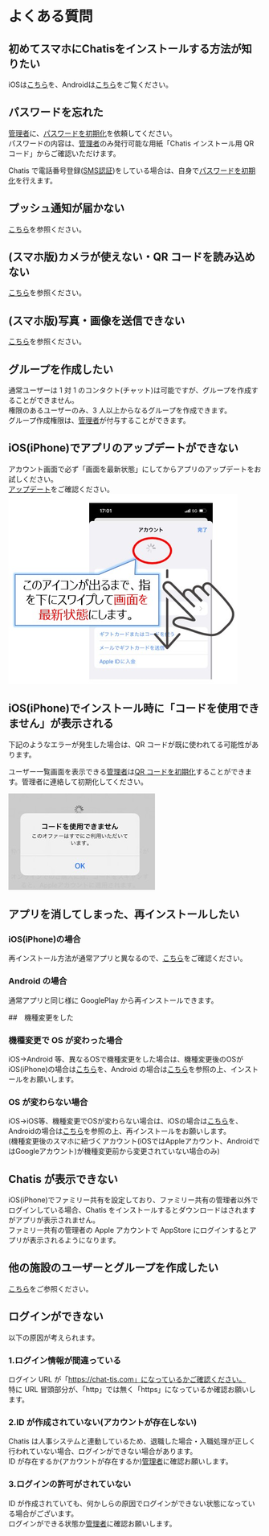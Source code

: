 <!-- 文言とかはゲームアプリのマニュアル・よくある質問とかを参考にするとよさそう-->

# よくある質問

## 初めてスマホにChatisをインストールする方法が知りたい

<!-- [こちら](startup.md)をご覧ください。 -->
iOSは[こちら](ios_startup.md)を、Androidは[こちら](android_startup.md)をご覧ください。

## パスワードを忘れた

[管理者](admin.md#1)に、[パスワードを初期化](password.md#1)を依頼してください。  
パスワードの内容は、[管理者](admin.md#1)のみ発行可能な用紙「Chatis インストール用 QR コード」からご確認いただけます。

Chatis で電話番号登録([SMS認証](sms.md))をしている場合は、自身で[パスワードを初期化](password.md)を行えます。

## プッシュ通知が届かない

[こちら](push.md)を参照ください。

## (スマホ版)カメラが使えない・QR コードを読み込めない

[こちら](sp_permission.md)を参照ください。

## (スマホ版)写真・画像を送信できない

[こちら](sp_permission.md)を参照ください。

## グループを作成したい

通常ユーザーは 1 対 1 のコンタクト(チャット)は可能ですが、グループを作成することができません。  
権限のあるユーザーのみ、3 人以上からなるグループを作成できます。  
グループ作成権限は、[管理者](admin.md#1)が付与することができます。

## iOS(iPhone)でアプリのアップデートができない

アカウント画面で必ず「画面を最新状態」にしてからアプリのアップデートをお試しください。  
[アップデート](update.md)をご確認ください。  
![Screenshot](img/update3.jpg)

## iOS(iPhone)でインストール時に「コードを使用できません」が表示される

下記のようなエラーが発生した場合は、QR コードが既に使われてる可能性があります。  

ユーザー一覧画面を表示できる[管理者](admin.md#1)は[QR コードを初期化](ioscode.md)することができます。管理者に連絡して初期化してください。  

![Screenshot](img/ioserror.jpg)

## アプリを消してしまった、再インストールしたい

### iOS(iPhone)の場合

再インストール方法が通常アプリと異なるので、[こちら](install.md#_3)をご確認ください。

### Android の場合

通常アプリと同じ様に GooglePlay から再インストールできます。

##　機種変更をした

### 機種変更で OS が変わった場合

iOS→Android 等、異なるOSで機種変更をした場合は、機種変更後のOSがiOS(iPhone)の場合は[こちら](install.md#_2)を、Android の場合は[こちら](install.md#_5)を参照の上、インストールをお願いします。

### OS が変わらない場合

iOS→iOS等、機種変更でOSが変わらない場合は、iOSの場合は[こちら](install.md#_1)を、Androidの場合は[こちら](install.md#_4)を参照の上、再インストールをお願いします。  
(機種変更後のスマホに紐づくアカウント(iOSではAppleアカウント、AndroidではGoogleアカウント)が機種変更前から変更されていない場合のみ)

## Chatis が表示できない

iOS(iPhone)でファミリー共有を設定しており、ファミリー共有の管理者以外でログインしている場合、Chatis をインストールするとダウンロードはされますがアプリが表示されません。  
ファミリー共有の管理者の Apple アカウントで AppStore にログインするとアプリが表示されるようになります。

## 他の施設のユーザーとグループを作成したい

[こちら](bukai.md)をご参照ください。

## ログインができない

以下の原因が考えられます。

### 1.ログイン情報が間違っている

ログイン URL が「https://chat-tis.com」になっているかご確認ください。  
特に URL 冒頭部分が、「http」では無く「https」になっているか確認お願いします。

### 2.ID が作成されていない(アカウントが存在しない)

Chatis は人事システムと連動しているため、退職した場合・入職処理が正しく行われていない場合、ログインができない場合があります。  
ID が存在するか(アカウントが存在するか)[管理者](admin.md#1)に確認お願いします。

### 3.ログインの許可がされていない

ID が作成されていても、何かしらの原因でログインができない状態になっている場合がございます。  
ログインができる状態か[管理者](admin.md#1)に確認お願いします。